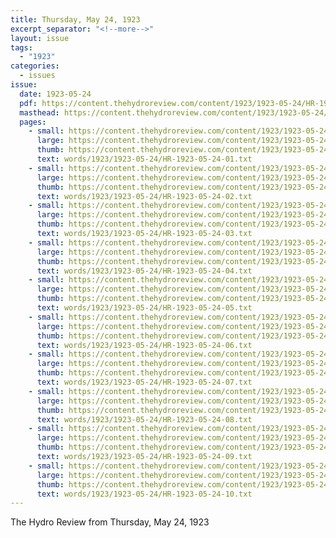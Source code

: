 ```yaml
---
title: Thursday, May 24, 1923
excerpt_separator: "<!--more-->"
layout: issue
tags:
  - "1923"
categories:
  - issues
issue:
  date: 1923-05-24
  pdf: https://content.thehydroreview.com/content/1923/1923-05-24/HR-1923-05-24.pdf
  masthead: https://content.thehydroreview.com/content/1923/1923-05-24/masthead/HR-1923-05-24.jpg
  pages:
    - small: https://content.thehydroreview.com/content/1923/1923-05-24/small/HR-1923-05-24-01.jpg
      large: https://content.thehydroreview.com/content/1923/1923-05-24/large/HR-1923-05-24-01.jpg
      thumb: https://content.thehydroreview.com/content/1923/1923-05-24/thumbnails/HR-1923-05-24-01.jpg
      text: words/1923/1923-05-24/HR-1923-05-24-01.txt
    - small: https://content.thehydroreview.com/content/1923/1923-05-24/small/HR-1923-05-24-02.jpg
      large: https://content.thehydroreview.com/content/1923/1923-05-24/large/HR-1923-05-24-02.jpg
      thumb: https://content.thehydroreview.com/content/1923/1923-05-24/thumbnails/HR-1923-05-24-02.jpg
      text: words/1923/1923-05-24/HR-1923-05-24-02.txt
    - small: https://content.thehydroreview.com/content/1923/1923-05-24/small/HR-1923-05-24-03.jpg
      large: https://content.thehydroreview.com/content/1923/1923-05-24/large/HR-1923-05-24-03.jpg
      thumb: https://content.thehydroreview.com/content/1923/1923-05-24/thumbnails/HR-1923-05-24-03.jpg
      text: words/1923/1923-05-24/HR-1923-05-24-03.txt
    - small: https://content.thehydroreview.com/content/1923/1923-05-24/small/HR-1923-05-24-04.jpg
      large: https://content.thehydroreview.com/content/1923/1923-05-24/large/HR-1923-05-24-04.jpg
      thumb: https://content.thehydroreview.com/content/1923/1923-05-24/thumbnails/HR-1923-05-24-04.jpg
      text: words/1923/1923-05-24/HR-1923-05-24-04.txt
    - small: https://content.thehydroreview.com/content/1923/1923-05-24/small/HR-1923-05-24-05.jpg
      large: https://content.thehydroreview.com/content/1923/1923-05-24/large/HR-1923-05-24-05.jpg
      thumb: https://content.thehydroreview.com/content/1923/1923-05-24/thumbnails/HR-1923-05-24-05.jpg
      text: words/1923/1923-05-24/HR-1923-05-24-05.txt
    - small: https://content.thehydroreview.com/content/1923/1923-05-24/small/HR-1923-05-24-06.jpg
      large: https://content.thehydroreview.com/content/1923/1923-05-24/large/HR-1923-05-24-06.jpg
      thumb: https://content.thehydroreview.com/content/1923/1923-05-24/thumbnails/HR-1923-05-24-06.jpg
      text: words/1923/1923-05-24/HR-1923-05-24-06.txt
    - small: https://content.thehydroreview.com/content/1923/1923-05-24/small/HR-1923-05-24-07.jpg
      large: https://content.thehydroreview.com/content/1923/1923-05-24/large/HR-1923-05-24-07.jpg
      thumb: https://content.thehydroreview.com/content/1923/1923-05-24/thumbnails/HR-1923-05-24-07.jpg
      text: words/1923/1923-05-24/HR-1923-05-24-07.txt
    - small: https://content.thehydroreview.com/content/1923/1923-05-24/small/HR-1923-05-24-08.jpg
      large: https://content.thehydroreview.com/content/1923/1923-05-24/large/HR-1923-05-24-08.jpg
      thumb: https://content.thehydroreview.com/content/1923/1923-05-24/thumbnails/HR-1923-05-24-08.jpg
      text: words/1923/1923-05-24/HR-1923-05-24-08.txt
    - small: https://content.thehydroreview.com/content/1923/1923-05-24/small/HR-1923-05-24-09.jpg
      large: https://content.thehydroreview.com/content/1923/1923-05-24/large/HR-1923-05-24-09.jpg
      thumb: https://content.thehydroreview.com/content/1923/1923-05-24/thumbnails/HR-1923-05-24-09.jpg
      text: words/1923/1923-05-24/HR-1923-05-24-09.txt
    - small: https://content.thehydroreview.com/content/1923/1923-05-24/small/HR-1923-05-24-10.jpg
      large: https://content.thehydroreview.com/content/1923/1923-05-24/large/HR-1923-05-24-10.jpg
      thumb: https://content.thehydroreview.com/content/1923/1923-05-24/thumbnails/HR-1923-05-24-10.jpg
      text: words/1923/1923-05-24/HR-1923-05-24-10.txt
---
```


The Hydro Review from Thursday, May 24, 1923

<!--more-->


